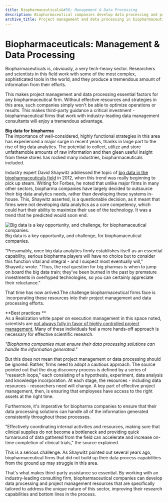 ```yaml
---
title: Biopharmaceuticals&#58; Management & Data Processing
description: Biopharmaceutical companies develop data processing and project management resources specifically tailored to address this unique sector.
archive_title: Project management and data processing in biopharmaceuticals
---
```


# Biopharmaceuticals: Management & Data Processing

Biopharmaceuticals is, obviously, a very tech-heavy sector. Researchers and scientists in this field work with some of the most complex, sophisticated tools in the world, and they produce a tremendous amount of information from their efforts. 

This makes project management and data processing essential factors for any biopharmaceutical firm. Without effective resources and strategies in this area, such companies simply won't be able to optimize operations or results. This makes third-party guidance a critical investment - biopharmaceutical firms that work with industry-leading data management consultants will enjoy a tremendous advantage. 

**Big data for biopharma**  
​The importance of well-considered, highly functional strategies in this area has experienced a major surge in recent years, thanks in large part to the rise of big data analytics. The potential to collect, utilize and store unfathamoble amounts of raw information and then glean useful insight from these stores has rocked many industries, biopharmaceuticals included. 

Industry expert David Shaywitz addressed the topic of [big data in the biopharmaceuticals field](http://www.forbes.com/sites/davidshaywitz/2012/07/27/time-for-biopharma-to-jump-on-the-big-data-train/) in 2012, when this trend was really beginning to pick up steam. Writing for Forbes, he noted that unlike major firms in many other sectors, biopharma companies have largely decided to outsource their big data analytics needs, rather than developing these systems in-house. This, Shaywitz asserted, is a questionable decision, as it meant that firms were not developing data analytics as a core competency, which could hurt their ability to maximize their use of the technology. It was a trend that he predicted would soon end. 

![Big data is a key opportunity, and challenge, for biophamaceutical companies.](http://pictures.brafton.com/x_0_0_0_14090552_800.jpg)Big data is a key opportunity, and challenge, for biophamaceutical companies.

"Presumably, once big data analytics firmly establishes itself as an essential capability, serious biopharma players will have no choice but to consider this function vital and integral - and I suspect most eventually will," Shaywitz wrote. "Thus, the real question for big pharmas is when to jump on board the big data train; they've been burned in the past by premature investments in overhyped technologies, so you can certainly appreciate their reluctance."

That time has now arrived.The challenge biopharmaceutical firms face is  incorporating these resources into their project management and data processing efforts.

**Best practices **  
As a Realization white paper on execution management in this space noted, scientists are [not always fully in favor of highly controlled project management.](http://www.realization.com/pdf/whitepapers/Project%20Management%20in%20Biopharma.pdf) Many of these individuals feel a more hands-off approach is necessary for effective scientific research.

_"Biopharma companies must ensure their data processing solutions can handle the information generated."_

But this does not mean that project management or data processing should be ignored. Rather, firms need to adopt a cautious approach. The source pointed out that the drug discovery process is defined by a series of "research loops," each consisting of a hypothesis, experiment, data analysis and knowledge incorporation. At each stage, the resources - including data resources - researchers need will change. A key part of effective project management, then, is ensuring that employees have access to the right assets at the right time. 

Furthermore, it's imperative for biopharma companies to ensure that their data processing solutions can handle all of the information generated consistently throughout these processes. 

"Effectively coordinating internal activities and resources, making sure that clinical supplies do not become a bottleneck and providing quick turnaround of data gathered from the field can accelerate and increase on-time completion of clinical trials," the source explained.

This is a serious challenge. As Shaywitz pointed out several years ago, biopharmaceutical firms that did not build up their data process capabilities from the ground up may struggle in this area. 

That's what makes third-party assistance so essential. By working with an industry-leading consulting firm, biopharmaceutical companies can develop data processing and project management resources that are specifically tailored to address the unique nature of this sector, improving their research capabilities and bottom lines in the process.
